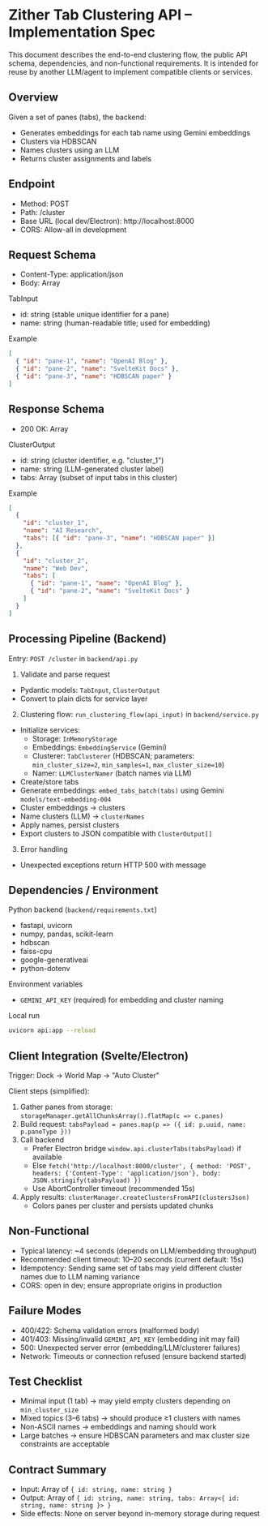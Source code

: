# Zither Tab Clustering API – Implementation Spec

This document describes the end-to-end clustering flow, the public API schema, dependencies, and non-functional requirements. It is intended for reuse by another LLM/agent to implement compatible clients or services.

## Overview

Given a set of panes (tabs), the backend:
- Generates embeddings for each tab name using Gemini embeddings
- Clusters via HDBSCAN
- Names clusters using an LLM
- Returns cluster assignments and labels

## Endpoint

- Method: POST
- Path: /cluster
- Base URL (local dev/Electron): http://localhost:8000
- CORS: Allow-all in development

## Request Schema

- Content-Type: application/json
- Body: Array<TabInput>

TabInput
- id: string (stable unique identifier for a pane)
- name: string (human-readable title; used for embedding)

Example
```json
[
  { "id": "pane-1", "name": "OpenAI Blog" },
  { "id": "pane-2", "name": "SvelteKit Docs" },
  { "id": "pane-3", "name": "HDBSCAN paper" }
]
```

## Response Schema

- 200 OK: Array<ClusterOutput>

ClusterOutput
- id: string (cluster identifier, e.g. "cluster_1")
- name: string (LLM-generated cluster label)
- tabs: Array<TabInput> (subset of input tabs in this cluster)

Example
```json
[
  {
    "id": "cluster_1",
    "name": "AI Research",
    "tabs": [{ "id": "pane-3", "name": "HDBSCAN paper" }]
  },
  {
    "id": "cluster_2",
    "name": "Web Dev",
    "tabs": [
      { "id": "pane-1", "name": "OpenAI Blog" },
      { "id": "pane-2", "name": "SvelteKit Docs" }
    ]
  }
]
```

## Processing Pipeline (Backend)

Entry: `POST /cluster` in `backend/api.py`

1) Validate and parse request
- Pydantic models: `TabInput`, `ClusterOutput`
- Convert to plain dicts for service layer

2) Clustering flow: `run_clustering_flow(api_input)` in `backend/service.py`
- Initialize services:
  - Storage: `InMemoryStorage`
  - Embeddings: `EmbeddingService` (Gemini)
  - Clusterer: `TabClusterer` (HDBSCAN; parameters: `min_cluster_size=2`, `min_samples=1`, `max_cluster_size=10`)
  - Namer: `LLMClusterNamer` (batch names via LLM)
- Create/store tabs
- Generate embeddings: `embed_tabs_batch(tabs)` using Gemini `models/text-embedding-004`
- Cluster embeddings -> clusters
- Name clusters (LLM) -> `clusterNames`
- Apply names, persist clusters
- Export clusters to JSON compatible with `ClusterOutput[]`

3) Error handling
- Unexpected exceptions return HTTP 500 with message

## Dependencies / Environment

Python backend (`backend/requirements.txt`)
- fastapi, uvicorn
- numpy, pandas, scikit-learn
- hdbscan
- faiss-cpu
- google-generativeai
- python-dotenv

Environment variables
- `GEMINI_API_KEY` (required) for embedding and cluster naming

Local run
```bash
uvicorn api:app --reload
```

## Client Integration (Svelte/Electron)

Trigger: Dock → World Map → "Auto Cluster"

Client steps (simplified):
1) Gather panes from storage: `storageManager.getAllChunksArray().flatMap(c => c.panes)`
2) Build request: `tabsPayload = panes.map(p => ({ id: p.uuid, name: p.paneType }))`
3) Call backend
   - Prefer Electron bridge `window.api.clusterTabs(tabsPayload)` if available
   - Else `fetch('http://localhost:8000/cluster', { method: 'POST', headers: {'Content-Type': 'application/json'}, body: JSON.stringify(tabsPayload) })`
   - Use AbortController timeout (recommended 15s)
4) Apply results: `clusterManager.createClustersFromAPI(clustersJson)`
   - Colors panes per cluster and persists updated chunks

## Non-Functional

- Typical latency: ~4 seconds (depends on LLM/embedding throughput)
- Recommended client timeout: 10–20 seconds (current default: 15s)
- Idempotency: Sending same set of tabs may yield different cluster names due to LLM naming variance
- CORS: open in dev; ensure appropriate origins in production

## Failure Modes

- 400/422: Schema validation errors (malformed body)
- 401/403: Missing/invalid `GEMINI_API_KEY` (embedding init may fail)
- 500: Unexpected server error (embedding/LLM/clusterer failures)
- Network: Timeouts or connection refused (ensure backend started)

## Test Checklist

- Minimal input (1 tab) → may yield empty clusters depending on `min_cluster_size`
- Mixed topics (3–6 tabs) → should produce ≥1 clusters with names
- Non-ASCII names → embeddings and naming should work
- Large batches → ensure HDBSCAN parameters and max cluster size constraints are acceptable

## Contract Summary

- Input: Array of `{ id: string, name: string }`
- Output: Array of `{ id: string, name: string, tabs: Array<{ id: string, name: string }> }`
- Side effects: None on server beyond in-memory storage during request


